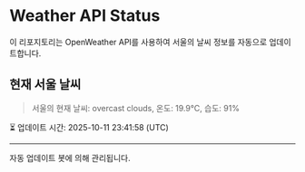
# Weather API Status

이 리포지토리는 OpenWeather API를 사용하여 서울의 날씨 정보를 자동으로 업데이트합니다.

## 현재 서울 날씨
> 서울의 현재 날씨: overcast clouds, 온도: 19.9°C, 습도: 91%

⏳ 업데이트 시간: 2025-10-11 23:41:58 (UTC)

---
자동 업데이트 봇에 의해 관리됩니다.
